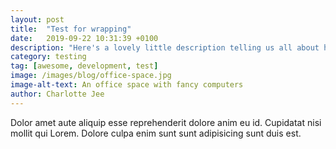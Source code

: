 ```yaml
---
layout: post
title:  "Test for wrapping"
date:   2019-09-22 10:31:39 +0100
description: "Here's a lovely little description telling us all about how this is a new article."
category: testing
tag: [awesome, development, test]
image: /images/blog/office-space.jpg
image-alt-text: An office space with fancy computers
author: Charlotte Jee
---
```

Dolor amet aute aliquip esse reprehenderit dolore anim eu id. Cupidatat nisi mollit qui Lorem. Dolore culpa enim sunt sunt adipisicing sunt duis est.